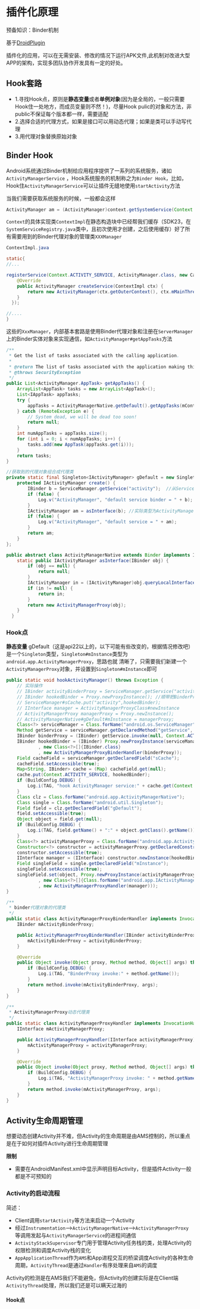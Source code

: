 # 插件化原理

预备知识：Binder机制

基于[DroidPlugin](https://github.com/DroidPluginTeam/DroidPlugin)

插件化的应用，可以在无需安装、修改的情况下运行APK文件,此机制对改进大型APP的架构，实现多团队协作开发具有一定的好处。

## Hook套路

- 1.寻找Hook点，原则是**静态变量**或者**单例对象**(因为是全局的，一般只需要Hook住一处地方，而成员变量则不然！)，尽量Hook pulic的对象和方法，非public不保证每个版本都一样，需要适配
- 2.选择合适的代理方式，如果是接口可以用动态代理；如果是类可以手动写代理
- 3.用代理对象替换原始对象

## Binder Hook

Android系统通过Binder机制给应用程序提供了一系列的系统服务，诸如`ActivityManagerService` ，Hook系统服务的机制称之为`Binder Hook`，比如，Hook住`ActivityManagerService`可以让插件无缝地使用`startActivity`方法

当我们需要获取系统服务的时候，一般都会这样

```java
ActivityManager am = (ActivityManager)context.getSystemService(Context.ACTIVITY_SERVICE)
```

`Context`的具体实现类`ContextImpl`在静态构造块中已经帮我们缓存（SDK23，在`SystemServiceRegistry.java`类中，且初次使用才创建，之后使用缓存）好了所有需要用到的Binder代理对象的管理类`XXXManager`

```java
ContextImpl.java

static{
//...

registerService(Context.ACTIVITY_SERVICE, ActivityManager.class, new CachedServiceFetcher<ActivityManager>() {
    @Override
    public ActivityManager createService(ContextImpl ctx) {
        return new ActivityManager(ctx.getOuterContext(), ctx.mMainThread.getHandler());  
    }
  });

//....
}
```

这些的`XxxManager`，内部基本套路是使用Binder代理对象和注册在`ServerManager`上的Binder实体对象来实现通信，如`ActivityManager#getAppTasks`方法

```java
/**
 * Get the list of tasks associated with the calling application.
 *
 * @return The list of tasks associated with the application making this call.
 * @throws SecurityException
 */
public List<ActivityManager.AppTask> getAppTasks() {
    ArrayList<AppTask> tasks = new ArrayList<AppTask>();
    List<IAppTask> appTasks;
    try {
        appTasks = ActivityManagerNative.getDefault().getAppTasks(mContext.getPackageName()); //ActivityManagerNative.getDefault()返回的的代理对象
    } catch (RemoteException e) {
        // System dead, we will be dead too soon!
        return null;
    }
    int numAppTasks = appTasks.size();
    for (int i = 0; i < numAppTasks; i++) {
        tasks.add(new AppTask(appTasks.get(i)));
    }
    return tasks;
}

//获取到的代理对象组合成代理类
private static final Singleton<IActivityManager> gDefault = new Singleton<IActivityManager>() {
    protected IActivityManager create() {
        IBinder b = ServiceManager.getService("activity");  //从ServiceManager获取Binder代理对象
        if (false) {
            Log.v("ActivityManager", "default service binder = " + b);
        }
        IActivityManager am = asInterface(b); //实际类型为ActivityManagerProxy
        if (false) {
            Log.v("ActivityManager", "default service = " + am);
        }
        return am;
    }
};

public abstract class ActivityManagerNative extends Binder implements IActivityManager{
    static public IActivityManager asInterface(IBinder obj) {
        if (obj == null) {
            return null;
        }
        IActivityManager in = (IActivityManager)obj.queryLocalInterface(descriptor);
        if (in != null) {
            return in;
        }
        return new ActivityManagerProxy(obj);
    }
  }
```

### Hook点

**静态变量** gDefault（这是api22以上的，以下可能有些改变的，根据情况修改吧）是一个`Singleton`类型，`Singleton#mInstance`类型为`android.app.ActivityManagerProxy`，思路也就 清晰了，只需要我们新建一个`ActivityManagerProxy`对象，并设置到`Singleton#mInstance`即可

```java
public static void hookActivityManager() throws Exception {
    // 实际操作
    // IBinder activityBinderProxy = ServiceManager.getService("activity"); //返回binder代理对象，用于创建真实可用的ActivityManagerProxy
    // IBinder hookedBinder = Proxy.newProxyInstance(); //顺带把BinderProxy也Hook
    // ServiceManager#sCache.put("activity",hookedBinder);
    // IInterface manager = ActivityManagerProxyClass#newInstance
    // ActivityManagerProxy managerProxy = Proxy.newInstance();
    // ActivityManagerNative#gDefault#mInstance = managerProxy;
    Class<?> serviceManager = Class.forName("android.os.ServiceManager");
    Method getService = serviceManager.getDeclaredMethod("getService", String.class);
    IBinder binderProxy = (IBinder) getService.invoke(null, Context.ACTIVITY_SERVICE);
    IBinder hookedBinder = (IBinder) Proxy.newProxyInstance(serviceManager.getClassLoader()
            , new Class<?>[]{IBinder.class}
            , new ActivityManagerProxyBinderHandler(binderProxy));
    Field cacheField = serviceManager.getDeclaredField("sCache");
    cacheField.setAccessible(true);
    Map<String, IBinder> cache = (Map) cacheField.get(null);
    cache.put(Context.ACTIVITY_SERVICE, hookedBinder);
    if (BuildConfig.DEBUG) {
        Log.i(TAG, "hook ActivityManager service:" + cache.get(Context.ACTIVITY_SERVICE).getClass().getSimpleName());
    }
    Class clz = Class.forName("android.app.ActivityManagerNative");
    Class single = Class.forName("android.util.Singleton");
    Field field = clz.getDeclaredField("gDefault");
    field.setAccessible(true);
    Object object = field.get(null);
    if (BuildConfig.DEBUG) {
        Log.i(TAG, field.getName() + ":" + object.getClass().getName());
    }
    Class<?> activityManagerProxy = Class.forName("android.app.ActivityManagerProxy");
    Constructor<?> constructor = activityManagerProxy.getDeclaredConstructor(IBinder.class);
    constructor.setAccessible(true);
    IInterface manager = (IInterface) constructor.newInstance(hookedBinder);
    Field singleField = single.getDeclaredField("mInstance");
    singleField.setAccessible(true);
    singleField.set(object, Proxy.newProxyInstance(activityManagerProxy.getClassLoader()
            , new Class<?>[]{Class.forName("android.app.IActivityManager")}
            , new ActivityManagerProxyHandler(manager)));
}

/**
 * binder代理对象的代理类
 */
public static class ActivityManagerProxyBinderHandler implements InvocationHandler {
    IBinder mActivityBinderProxy;

    public ActivityManagerProxyBinderHandler(IBinder activityBinderProxy) {
        mActivityBinderProxy = activityBinderProxy;
    }

    @Override
    public Object invoke(Object proxy, Method method, Object[] args) throws Throwable {
        if (BuildConfig.DEBUG) {
            Log.i(TAG, "BinderProxy invoke:" + method.getName());
        }
        return method.invoke(mActivityBinderProxy, args);
    }
}

/**
 * ActivityManagerProxy动态代理类
 */
public static class ActivityManagerProxyHandler implements InvocationHandler {
    IInterface mActivityManagerProxy;

    public ActivityManagerProxyHandler(IInterface activityManagerProxy) {
        mActivityManagerProxy = activityManagerProxy;
    }

    @Override
    public Object invoke(Object proxy, Method method, Object[] args) throws Throwable {
        if (BuildConfig.DEBUG) {
            Log.i(TAG, "ActivityManagerProxy invoke: " + method.getName());
        }
        return method.invoke(mActivityManagerProxy, args);
    }
}
```

## Activity生命周期管理

想要动态创建Activity并不难，但Activity的生命周期是由AMS控制的，所以重点是在于如何对插件Activity进行生命周期管理

**限制**

- 需要在AndroidManifest.xml中显示声明目标Activity，但是插件Activity一般都是不可预知的

### Activity的启动流程

简述：

- Client调用`startActivity`等方法来启动一个Activity
- 经过`Instrumentation`-->`ActivityManagerNative`-->`ActivityManagerProxy`等调用发起与`ActivityManagerService`的进程间通信
- `ActivityStackSupervisor`专门用于管理Activity任务栈的类，处理Activity的权限检测和调度Activity栈的变化
- `AppApplicationThread`作为`AMS`和App进程交互的桥梁调度Activity的各种生命周期，`ActivityThread`是通过`Handler`有序处理来自`AMS`的调度

Activity的检测是在AMS我们不能避免，但Activity的创建实际是在Client端`ActivityThread`处理，所以我们还是可以瞒天过海的

#### Hook点
